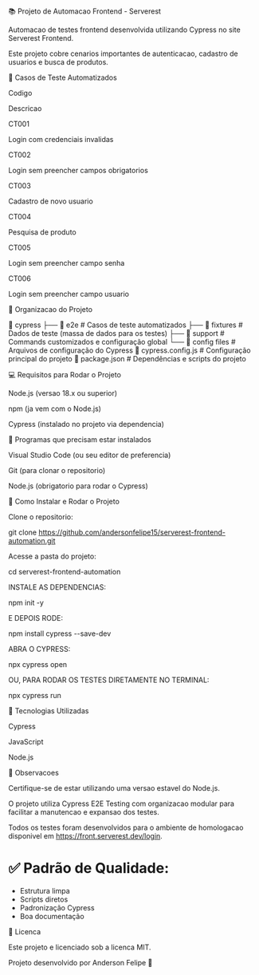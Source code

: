 📚 Projeto de Automacao Frontend - Serverest

Automacao de testes frontend desenvolvida utilizando Cypress no site Serverest Frontend.

Este projeto cobre cenarios importantes de autenticacao, cadastro de usuarios e busca de produtos.

📝 Casos de Teste Automatizados

Codigo

Descricao

CT001

Login com credenciais invalidas

CT002

Login sem preencher campos obrigatorios

CT003

Cadastro de novo usuario

CT004

Pesquisa de produto

CT005

Login sem preencher campo senha

CT006

Login sem preencher campo usuario

💠 Organizacao do Projeto

📂 cypress
 ├── 📂 e2e           # Casos de teste automatizados
 ├── 📂 fixtures      # Dados de teste (massa de dados para os testes)
 ├── 📂 support       # Commands customizados e configuração global
 └── 📄 config files  # Arquivos de configuração do Cypress
📄 cypress.config.js  # Configuração principal do projeto
📄 package.json       # Dependências e scripts do projeto


💻 Requisitos para Rodar o Projeto

Node.js (versao 18.x ou superior)

npm (ja vem com o Node.js)

Cypress (instalado no projeto via dependencia)

👒 Programas que precisam estar instalados

Visual Studio Code (ou seu editor de preferencia)

Git (para clonar o repositorio)

Node.js (obrigatorio para rodar o Cypress)

🚀 Como Instalar e Rodar o Projeto

Clone o repositorio:

git clone https://github.com/andersonfelipe15/serverest-frontend-automation.git

Acesse a pasta do projeto:

cd serverest-frontend-automation

INSTALE AS DEPENDENCIAS:

npm init -y

E DEPOIS RODE:

npm install cypress --save-dev

ABRA O CYPRESS:

npx cypress open

OU, PARA RODAR OS TESTES DIRETAMENTE NO TERMINAL:

npx cypress run

🎯 Tecnologias Utilizadas

Cypress

JavaScript

Node.js

📌 Observacoes

Certifique-se de estar utilizando uma versao estavel do Node.js.

O projeto utiliza Cypress E2E Testing com organizacao modular para facilitar a manutencao e expansao dos testes.

Todos os testes foram desenvolvidos para o ambiente de homologacao disponivel em https://front.serverest.dev/login.

# ✅ Padrão de Qualidade:

- Estrutura limpa
- Scripts diretos
- Padronização Cypress
- Boa documentação

  

📄 Licenca

Este projeto e licenciado sob a licenca MIT.

Projeto desenvolvido por Anderson Felipe 🚀

